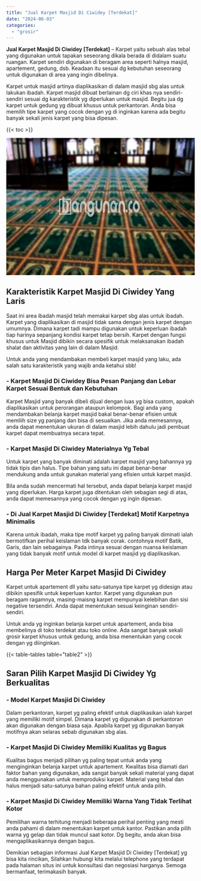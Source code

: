 ```yaml
---
title: "Jual Karpet Masjid Di Ciwidey [Terdekat]"
date: "2024-06-03"
categories: 
  - "grosir"
---
```


**Jual Karpet Masjid Di Ciwidey \[Terdekat\]** – Karpet yaitu sebuah alas tebal yang digunakan untuk tapakan seseorang dikala berada di didalam suatu ruangan. Karpet sendiri digunakan di beragam area seperti halnya masjid, apartement, gedung, dsb. Keadaan itu sesuai dg kebutuhan seseorang untuk digunakan di area yang ingin dibelinya.

Karpet untuk masjid artinya diaplikasikan di dalam masjid sbg alas untuk lakukan ibadah. Karpet masjid dibuat berlainan dg ciri khas nya sendiri-sendiri sesuai dg karakteristik yg diperlukan untuk masjid. Begitu jua dg karpet untuk gedung yg dibuat khusus untuk perkantoran. Anda bisa memilih tipe karpet yang cocok dengan yg di inginkan karena ada begitu banyak sekali jenis karpet yang bisa dipesan.

{{< toc >}}

![Jual Karpet Masjid Di Ciwidey [Terdekat]](/images/grosir-karpet-murah-62.png)

## Karakteristik Karpet Masjid Di Ciwidey Yang Laris

Saat ini area ibadah masjid telah memakai karpet sbg alas untuk ibadah. Karpet yang diaplikasikan di masjid tidak sama dengan jenis karpet dengan umumnya. Dimana karpet tadi mampu digunakan untuk keperluan ibadah tiap harinya sepanjang kondisi karpet tetap bersih. Karpet dengan fungsi khusus untuk Masjid dibikin secara spesifik untuk melaksanakan ibadah shalat dan aktivitas yang lain di dalam Masjid.

Untuk anda yang mendambakan membeli karpet masjid yang laku, ada salah satu karakteristik yang wajib anda ketahui sbb!

### \- Karpet Masjid Di Ciwidey Bisa Pesan Panjang dan Lebar Karpet Sesuai Bentuk dan Kebutuhan

Karpet Masjid yang banyak dibeli dijual dengan luas yg bisa custom, apakah diaplikasikan untuk perorangan ataupun kelompok. Bagi anda yang mendambakan belanja karpet masjid bakal benar-benar efisien untuk memliih size yg panjang dan bisa di sesuaikan. Jika anda memesannya, anda dapat menentukan ukuran di dalam masjid lebih dahulu jadi pembuat karpet dapat membuatnya secara tepat.

### \- Karpet Masjid Di Ciwidey Materialnya Yg Tebal

Untuk karpet yang banyak diminati adalah karpet masjid yang bahannya yg tidak tipis dan halus. Tipe bahan yang satu ini dapat benar-benar mendukung anda untuk gunakan material yang efisien untuk karpet masjid.

Bila anda sudah mencermati hal tersebut, anda dapat belanja karpet masjid yang diperlukan. Harga karpet juga ditentukan oleh sebagian segi di atas, anda dapat memesannya yang cocok dengan yg ingin dipesan.

### \- Di Jual Karpet Masjid Di Ciwidey \[Terdekat\] Motif Karpetnya Minimalis

Karena untuk ibadah, maka tipe motif karpet yg paling banyak diminati ialah bermotifkan perihal keislaman tdk banyak corak. contohnya motif Batik, Garis, dan lain sebagainya. Pada intinya sesuai dengan nuansa keislaman yang tidak banyak motif untuk model di karpet masjid yg diaplikasikan.

## Harga Per Meter Karpet Masjid Di Ciwidey

Karpet untuk apartement dll yaitu satu-satunya tipe karpet yg didesign atau dibikin spesifik untuk keperluan kantor. Karpet yang digunakan pun beragam ragamnya, masing-maisng karpet mempunyai kelebihan dan sisi negative tersendiri. Anda dapat menentukan sesuai keinginan sendiri-sendiri.

Untuk anda yg inginkan belanja karpet untuk apartement, anda bisa membelinya di toko terdekat atau toko online. Ada sangat banyak sekali grosir karpet khusus untuk gedung, anda bisa menentukan yang cocok dengan yg diinginkan.

{{< table-tables table="table2" >}}

## Saran Pilih Karpet Masjid Di Ciwidey Yg Berkualitas

### \- Model Karpet Masjid Di Ciwidey

Dalam perkantoran, karpet yg paling efektif untuk diaplikasikan ialah karpet yang memiliki motif simpel. Dimana karpet yg digunakan di perkantoran akan digunakan dengan biasa saja. Apabila karpet yg digunakan banyak motifnya akan selaras sebab digunakan sbg alas.

### \- Karpet Masjid Di Ciwidey Memiliki Kualitas yg Bagus

Kualitas bagus menjadi pilihan yg paling tepat untuk anda yang menginginkan belanja karpet untuk apartement. Kwalitas bisa diamati dari faktor bahan yang digunakan, ada sangat banyak sekali material yang dapat anda menggunakan untuk memproduksi karpet. Material yang tebal dan halus menjadi satu-satunya bahan paling efektif untuk anda pilih.

### \- Karpet Masjid Di Ciwidey Memiliki Warna Yang Tidak Terlihat Kotor

Pemilihan warna terhitung menjadi beberapa perihal penting yang mesti anda pahami di dalam menentukan karpet untuk kantor. Pastikan anda pilih warna yg gelap dan tidak muncul saat kotor. Dg begitu, anda akan bisa mengaplikasikannya dengan bagus.

Demikian sebagian informasi Jual Karpet Masjid Di Ciwidey \[Terdekat\] yg bisa kita rincikan, Silahkan hubungi kita melalui telephone yang terdapat pada halaman situs ini untuk konsultasi dan negosiasi harganya. Semoga bermanfaat, terimakasih banyak.

